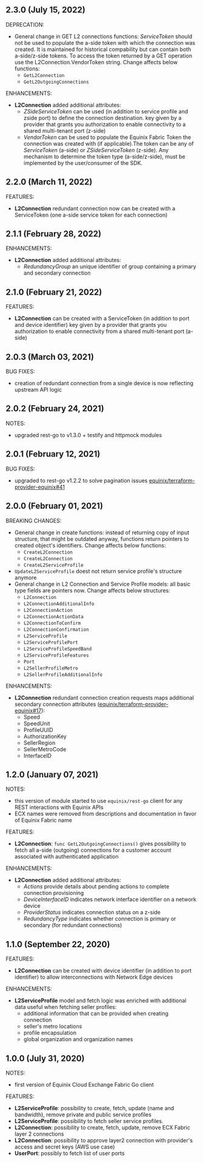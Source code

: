 ## 2.3.0 (July 15, 2022)

DEPRECATION:

* General change in GET L2 connections functions: *ServiceToken* should not be used to populate the
a-side token with which the connection was created. It is maintained for historical compability but
can contain both a-side/z-side tokens. To access the token returned by a GET operation use the
L2Connection.VendorToken string. Change affects below functions:
  * `GetL2Connection`
  * `GetL2OutgoingConnections`

ENHANCEMENTS:

* **L2Connection** added additional attributes:
  * *ZSideServiceToken* can be used (in addition to service profile and zside port) to define the
  connection destination. key given by a provider that grants you authorization to enable
  connectivity to a shared multi-tenant port (z-side)
  * *VendorToken* can be used to populate the Equinix Fabric Token the connection was created with
  (if applicable).The token can be any of *ServiceToken* (a-side) or *ZSideServiceToken* (z-side).
  Any mechanism to determine the token type (a-side/z-side), must be implemented by the
  user/consumer of the SDK.

## 2.2.0 (March 11, 2022)

FEATURES:

* **L2Connection** redundant connection now can be created with a ServiceToken (one a-side service
 token for each connection)

## 2.1.1 (February 28, 2022)

ENHANCEMENTS:

* **L2Connection** added additional attributes:
  * *RedundancyGroup* an unique identifier of group containing a primary and secondary connection

## 2.1.0 (February 21, 2022)

FEATURES:

* **L2Connection** can be created with a ServiceToken (in addition to port and device identifier)
 key given by a provider that grants you authorization to enable connectivity from a shared
 multi-tenant port (a-side)

## 2.0.3 (March 03, 2021)

BUG FIXES:

* creation of redundant connection from a single device is now reflecting
upstream API logic

## 2.0.2 (February 24, 2021)

NOTES:

* upgraded rest-go to v1.3.0 + testify and httpmock modules

## 2.0.1 (February 12, 2021)

BUG FIXES:

* upgraded to rest-go v1.2.2 to solve pagination issues
[equinix/terraform-provider-equinix#41](https://github.com/equinix/terraform-provider-equinix/issues/41)

## 2.0.0 (February 01, 2021)

BREAKING CHANGES:

* General change in create functions: instead of returning copy of input structure,
that might be outdated anyway, functions return pointers to created object's identifiers.
Change affects below functions:
  * `CreateL2Connection`
  * `CreateL2Connection`
  * `CreateL2ServiceProfile`
* `UpdateL2ServiceProfile` doest not return service profile's structure anymore
* General change in L2 Connection and Service Profile models: all basic type fields
are pointers now. Change affects below structures:
  * `L2Connection`
  * `L2ConnectionAdditionalInfo`
  * `L2ConnectionAction`
  * `L2ConnectionActionData`
  * `L2ConnectionToConfirm`
  * `L2ConnectionConfirmation`
  * `L2ServiceProfile`
  * `L2ServiceProfilePort`
  * `L2ServiceProfileSpeedBand`
  * `L2ServiceProfileFeatures`
  * `Port`
  * `L2SellerProfileMetro`
  * `L2SellerProfileAdditionalInfo`

ENHANCEMENTS:

* **L2Connection** redundant connection creation requests maps additional secondary
connection attributes ([equinix/terraform-provider-equinix#17](https://github.com/equinix/terraform-provider-equinix/issues/17)):
  * Speed
  * SpeedUnit
  * ProfileUUID
  * AuthorizationKey
  * SellerRegion
  * SellerMetroCode
  * InterfaceID

## 1.2.0 (January 07, 2021)

NOTES:

* this version of module started to use `equinix/rest-go` client
for any REST interactions with Equinix APIs
* ECX names were removed from descriptions and documentation in favor
of Equinix Fabric name

FEATURES:

* **L2Connection**: `func GetL2OutgoingConnections()` gives possibility to fetch
 all a-side (outgoing) connections for a customer account associated with
authenticated application

ENHANCEMENTS:

* **L2Connection** added additional attributes:
  * *Actions* provide details about pending actions to complete connection provisioning
  * *DeviceInterfaceID* indicates network interface identifier on a network device
  * *ProviderStatus* indicates connection status on a z-side
  * *RedundancyType* indicates whether connection is primary or secondary
  (for redundant connections)

## 1.1.0 (September 22, 2020)

FEATURES:

* **L2Connection** can be created with device identifier (in addition to port identifier)
 to allow interconnections with Network Edge devices

ENHANCEMENTS:

* **L2ServiceProfile** model and fetch logic was enriched with additional data
 useful when fetching seller profiles:
  * additional information that can be provided when creating connection
  * seller's metro locations
  * profile encapsulation
  * global organization and organization names

## 1.0.0 (July 31, 2020)

NOTES:

* first version of Equinix Cloud Exchange Fabric Go client

FEATURES:

* **L2ServiceProfile**: possibility to create, fetch, update (name and bandwidth),
 remove private and public service profiles
* **L2ServiceProfile**: possibility to fetch seller service profiles.
* **L2Connection**: possibility to create, fetch, update, remove ECX Fabric
 layer 2 connections
* **L2Connection**: possibility to approve layer2 connection with provider's
 access and secret keys (AWS use case)
* **UserPort**: possibly to fetch list of user ports
